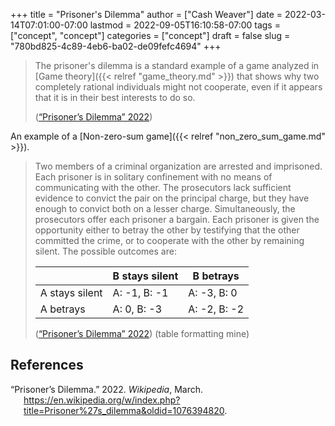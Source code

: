 +++
title = "Prisoner's Dilemma"
author = ["Cash Weaver"]
date = 2022-03-14T07:01:00-07:00
lastmod = 2022-09-05T16:10:58-07:00
tags = ["concept", "concept"]
categories = ["concept"]
draft = false
slug = "780bd825-4c89-4eb6-ba02-de09fefc4694"
+++

> The prisoner's dilemma is a standard example of a game analyzed in [Game theory]({{< relref "game_theory.md" >}}) that shows why two completely rational individuals might not cooperate, even if it appears that it is in their best interests to do so.
>
> (<a href="#citeproc_bib_item_1">“Prisoner’s Dilemma” 2022</a>)

An example of a [Non-zero-sum game]({{< relref "non_zero_sum_game.md" >}}).

> Two members of a criminal organization are arrested and imprisoned. Each prisoner is in solitary confinement with no means of communicating with the other. The prosecutors lack sufficient evidence to convict the pair on the principal charge, but they have enough to convict both on a lesser charge. Simultaneously, the prosecutors offer each prisoner a bargain. Each prisoner is given the opportunity either to betray the other by testifying that the other committed the crime, or to cooperate with the other by remaining silent. The possible outcomes are:
>
> |                | B stays silent | B betrays    |
> |----------------|----------------|--------------|
> | A stays silent | A: -1, B: -1   | A: -3, B: 0  |
> | A betrays      | A: 0, B: -3    | A: -2, B: -2 |
>
> (<a href="#citeproc_bib_item_1">“Prisoner’s Dilemma” 2022</a>) (table formatting mine)

## References

<style>.csl-entry{text-indent: -1.5em; margin-left: 1.5em;}</style><div class="csl-bib-body">
  <div class="csl-entry"><a id="citeproc_bib_item_1"></a>“Prisoner’s Dilemma.” 2022. <i>Wikipedia</i>, March. <a href="https://en.wikipedia.org/w/index.php?title=Prisoner%27s_dilemma&oldid=1076394820">https://en.wikipedia.org/w/index.php?title=Prisoner%27s_dilemma&#38;oldid=1076394820</a>.</div>
</div>
